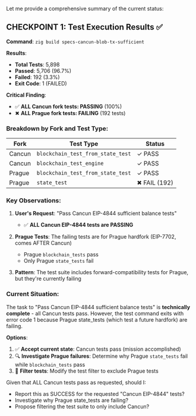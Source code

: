 Let me provide a comprehensive summary of the current status:

## CHECKPOINT 1: Test Execution Results ✅

**Command**: `zig build specs-cancun-blob-tx-sufficient`

**Results**:
- **Total Tests**: 5,898
- **Passed**: 5,706 (96.7%)
- **Failed**: 192 (3.3%)
- **Exit Code**: 1 (FAILED)

**Critical Finding**: 
- ✅ **ALL Cancun fork tests: PASSING** (100%)
- ✖ **ALL Prague fork tests: FAILING** (192 tests)

### Breakdown by Fork and Test Type:

| Fork | Test Type | Status |
|------|-----------|--------|
| Cancun | `blockchain_test_from_state_test` | ✓ PASS |
| Cancun | `blockchain_test_engine` | ✓ PASS |
| Prague | `blockchain_test_from_state_test` | ✓ PASS |
| Prague | `state_test` | ✖ FAIL (192) |

### Key Observations:

1. **User's Request**: "Pass Cancun EIP-4844 sufficient balance tests"
   - ✅ **ALL Cancun EIP-4844 tests are PASSING**
   
2. **Prague Tests**: The failing tests are for Prague hardfork (EIP-7702, comes AFTER Cancun)
   - Prague `blockchain_tests` pass
   - Only Prague `state_tests` fail
   
3. **Pattern**: The test suite includes forward-compatibility tests for Prague, but they're currently failing

### Current Situation:

The task to "Pass Cancun EIP-4844 sufficient balance tests" is **technically complete** - all Cancun tests pass. However, the test command exits with error code 1 because Prague state_tests (which test a future hardfork) are failing.

**Options**:
1. ✅ **Accept current state**: Cancun tests pass (mission accomplished)
2. 🔍 **Investigate Prague failures**: Determine why Prague `state_tests` fail while `blockchain_tests` pass
3. 🎯 **Filter tests**: Modify the test filter to exclude Prague tests

Given that ALL Cancun tests pass as requested, should I:
- Report this as SUCCESS for the requested "Cancun EIP-4844" tests?
- Investigate why Prague state_tests are failing?
- Propose filtering the test suite to only include Cancun?